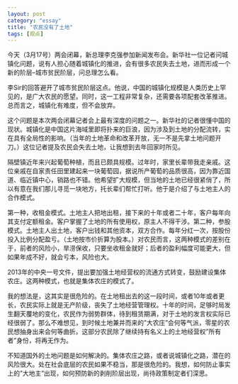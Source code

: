 ```yaml
---
layout: post   
category: "essay"   
title: "农民没有了土地"   
tags: [观点]   
---
```


今天（3月17号）两会闭幕，新总理李克强参加新闻发布会。新华社一位记者问城镇化问题，说有人担心随着城镇化的推进，会有很多农民失去土地，进而形成一个新的阶层–城市贫民阶层，问总理怎么看。

李Sir的回答避开了城市贫民阶层这点。他说，中国的城镇化规模是人类历史上罕见的，是广大农民的愿望。同时，这一工程非常复杂，还需要各项配套改革推进。总而言之，城镇化有难度，但不会放弃。

这个问题是本次两会闭幕记者会上最有深度的问题之一。新华社的记者很懂中国的现状。城镇化是中国这片海域里即将扑来的巨浪，因为涉及到土地的分配流转，实在具有全局性的影响。（当年的土地革命和改革开放，无一不是先拿土地问题开刀。）这位记者提及农民会失去土地，让我想到去年回家时所见。

隔壁镇近年来兴起葡萄种植，而且已颇具规模。过年时，家里长辈带我走亲戚。这位亲戚在自家责任田里建起来一块葡萄园，据说所产葡萄的品质很高，因为靠近国道、临近镇中心，销路也不错。他希望扩大规模，但当地的土地已经很紧俏了，所以有意在我们那儿寻觅一块地方，托长辈们帮忙打听。他于是介绍了与土地主人的合作模式。

第一种，收租金模式。土地主人把地出租，接下来的十年或者二十年，客户每年向其支付定额租金。客户掌握了土地的所有使用权，原主人不得干涉。第二种，参股模式。土地主人出土地，客户出钱和其他资本，双方合作。每年分红一次，按股份投入比例分配盈亏。（土地按市价折算为股本。）对农民而言，这两种模式的差别在于，前者的风险小，旱涝保收，只要坐收租金就好；后者的盈利幅度可能更大，但如果年成不好，就会亏本，风险也大。

2013年的中央一号文件，提出要加强土地经营权的流通方式转变，鼓励建设集体农庄。这两种模式，也就是集体农庄的模式了。

我的想法是，这其实是很危险的。在土地租出去的这一段时间，或者10年或者更长，农民实际上就是无产阶级，丧失了土地经营管理权。十年的时间，足够时局发生翻天覆地的变化，农民作为弱势群体，待到租赁期满，对于土地的发言权实际已经很弱了。那么不难想见，到时候土地兼并而来的”大农庄”会何等气派，零星的农民想抽身出来会何等曲折。这部分农民除了继续持有名义上的土地经营权”所有者”身份，将再无作为。

不知道国外的土地问题是如何解决的。集体农庄之路，或者说城镇化之路，潜在的风险很大。处在社会底层的农民如果不稳当，那是很危险的。我想，如何防止事实上的”大地主”出现，如何预防新的剥削阶层出现，尚待政策制定者们深思。
